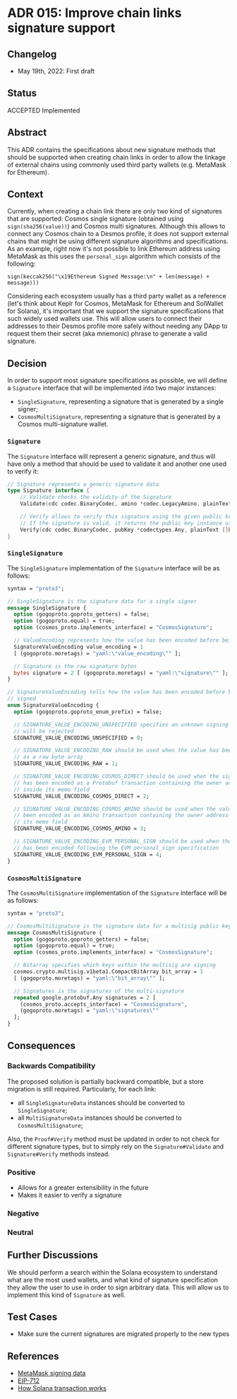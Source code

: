 # ADR 015: Improve chain links signature support

## Changelog

- May 19th, 2022: First draft

## Status

ACCEPTED Implemented

## Abstract

This ADR contains the specifications about new signature methods that should be supported when creating chain links in order to allow the linkage of external chains using commonly used third party wallets (e.g. MetaMask for Ethereum).    


## Context

Currently, when creating a chain link there are only two kind of signatures that are supported: Cosmos single signature (obtained using `sign(sha256(value))`) and Cosmos multi signatures. Although this allows to connect any Cosmos chain to a Desmos profile, it does not support external chains that might be using different signature algorithms and specifications. As an example, right now it's not possible to link Ethereum address using MetaMask as this uses the `personal_sign` algorithm which consists of the following: 

```
sign(keccak256("\x19Ethereum Signed Message:\n" + len(message) + message)))
```

Considering each ecosystem usually has a third party wallet as a reference (let's think about Keplr for Cosmos, MetaMask for Ethereum and SolWallet for Solana), it's important that we support the signature specifications that such widely used wallets use. This will allow users to connect their addresses to their Desmos profile more safely without needing any DApp to request them their secret (aka mnemonic) phrase to generate a valid signature.       

## Decision

In order to support most signature specifications as possible, we will define a `Signature` interface that will be implemented into two major instances: 

- `SingleSignature`, representing a signature that is generated by a single signer;
- `CosmosMultiSignature`, representing a signature that is generated by a Cosmos multi-signature wallet.

### `Signature`

The `Signature` interface will represent a generic signature, and thus will have only a method that should be used to validate it and another one used to verify it: 

```go
// Signature represents a generic signature data
type Signature interface {
    // Validate checks the validity of the Signature
    Validate(cdc codec.BinaryCodec, amino *codec.LegacyAmino, plainText []byte, owner string) error

    // Verify allows to verify this signature using the given public key against the given plain text.
    // If the signature is valid, it returns the public key instance used to verify it
    Verify(cdc codec.BinaryCodec, pubKey *codectypes.Any, plainText []byte) (cryptotypes.PubKey, error)
}

```

### `SingleSignature`

The `SingleSignature` implementation of the `Signature` interface will be as follows: 

```protobuf
syntax = "proto3";

// SingleSignature is the signature data for a single signer
message SingleSignature {
  option (gogoproto.goproto_getters) = false;
  option (gogoproto.equal) = true;
  option (cosmos_proto.implements_interface) = "CosmosSignature";

  // ValueEncoding represents how the value has been encoded before being signed
  SignatureValueEncoding value_encoding = 1
  [ (gogoproto.moretags) = "yaml:\"value_encoding\"" ];

  // Signature is the raw signature bytes
  bytes signature = 2 [ (gogoproto.moretags) = "yaml:\"signature\"" ];
}

// SignatureValueEncoding tells how the value has been encoded before being
// signed
enum SignatureValueEncoding {
  option (gogoproto.goproto_enum_prefix) = false;

  // SIGNATURE_VALUE_ENCODING_UNSPECIFIED specifies an unknown signing mode and
  // will be rejected
  SIGNATURE_VALUE_ENCODING_UNSPECIFIED = 0;

  // SIGNATURE_VALUE_ENCODING_RAW should be used when the value has been signed
  // as a raw byte array
  SIGNATURE_VALUE_ENCODING_RAW = 1;

  // SIGNATURE_VALUE_ENCODING_COSMOS_DIRECT should be used when the signed value
  // has been encoded as a Protobuf transaction containing the owner address
  // inside its memo field
  SIGNATURE_VALUE_ENCODING_COSMOS_DIRECT = 2;

  // SIGNATURE_VALUE_ENCODING_COSMOS_AMINO should be used when the value has
  // been encoded as an Amino transaction containing the owner address inside
  // its memo field
  SIGNATURE_VALUE_ENCODING_COSMOS_AMINO = 3;

  // SIGNATURE_VALUE_ENCODING_EVM_PERSONAL_SIGN should be used when the value
  // has been encoded following the EVM personal_sign specification
  SIGNATURE_VALUE_ENCODING_EVM_PERSONAL_SIGN = 4;
}
```

### `CosmosMultiSignature`

The `CosmosMultiSignature` implementation of the `Signature` interface will be as follows:

```protobuf
syntax = "proto3";

// CosmosMultiSignature is the signature data for a multisig public key
message CosmosMultiSignature {
  option (gogoproto.goproto_getters) = false;
  option (gogoproto.equal) = true;
  option (cosmos_proto.implements_interface) = "CosmosSignature";

  // Bitarray specifies which keys within the multisig are signing
  cosmos.crypto.multisig.v1beta1.CompactBitArray bit_array = 1
  [ (gogoproto.moretags) = "yaml:\"bit_array\"" ];

  // Signatures is the signatures of the multi-signature
  repeated google.protobuf.Any signatures = 2 [
    (cosmos_proto.accepts_interface) = "CosmosSignature",
    (gogoproto.moretags) = "yaml:\"signatures\""
  ];
}
```

## Consequences

### Backwards Compatibility

The proposed solution is partially backward compatible, but a store migration is still required. Particularly, for each link:
- all `SingleSignatureData` instances should be converted to `SingleSignature`; 
- all `MultiSignatureData` instances should be converted to `CosmosMultiSignature`;

Also, the `Proof#Verify` method must be updated in order to not check for different signature types, but to simply rely on the `Signature#Validate` and `Signature#Verify` methods instead.

### Positive

- Allows for a greater extensibility in the future 
- Makes it easier to verify a signature

### Negative

### Neutral

## Further Discussions

We should perform a search within the Solana ecosystem to understand what are the most used wallets, and what kind of signature specification they allow the user to use in order to sign arbitrary data. This will allow us to implement this kind of `Signature` as well. 

## Test Cases

- Make sure the current signatures are migrated properly to the new types

## References

- [MetaMask signing data](https://docs.metamask.io/guide/signing-data.html)
- [EIP-712](https://eips.ethereum.org/EIPS/eip-712)
- [How Solana transaction works](https://medium.com/@asmiller1989/solana-transactions-in-depth-1f7f7fe06ac2)